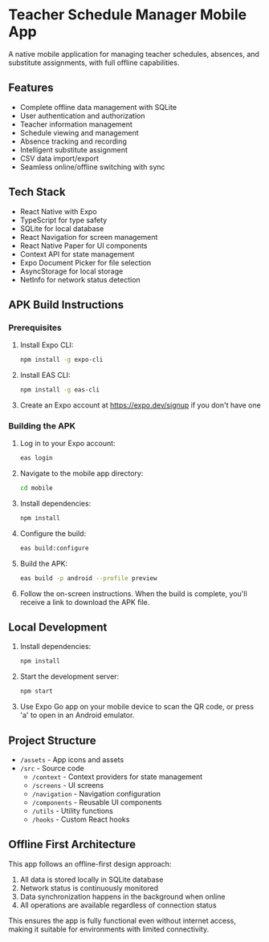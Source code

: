 # Teacher Schedule Manager Mobile App

A native mobile application for managing teacher schedules, absences, and substitute assignments, with full offline capabilities.

## Features

- Complete offline data management with SQLite
- User authentication and authorization
- Teacher information management
- Schedule viewing and management
- Absence tracking and recording
- Intelligent substitute assignment
- CSV data import/export
- Seamless online/offline switching with sync

## Tech Stack

- React Native with Expo
- TypeScript for type safety
- SQLite for local database
- React Navigation for screen management
- React Native Paper for UI components
- Context API for state management
- Expo Document Picker for file selection
- AsyncStorage for local storage
- NetInfo for network status detection

## APK Build Instructions

### Prerequisites

1. Install Expo CLI:
   ```bash
   npm install -g expo-cli
   ```

2. Install EAS CLI:
   ```bash
   npm install -g eas-cli
   ```

3. Create an Expo account at https://expo.dev/signup if you don't have one

### Building the APK

1. Log in to your Expo account:
   ```bash
   eas login
   ```

2. Navigate to the mobile app directory:
   ```bash
   cd mobile
   ```

3. Install dependencies:
   ```bash
   npm install
   ```

4. Configure the build:
   ```bash
   eas build:configure
   ```

5. Build the APK:
   ```bash
   eas build -p android --profile preview
   ```

6. Follow the on-screen instructions. When the build is complete, you'll receive a link to download the APK file.

## Local Development

1. Install dependencies:
   ```bash
   npm install
   ```

2. Start the development server:
   ```bash
   npm start
   ```

3. Use Expo Go app on your mobile device to scan the QR code, or press 'a' to open in an Android emulator.

## Project Structure

- `/assets` - App icons and assets
- `/src` - Source code
  - `/context` - Context providers for state management
  - `/screens` - UI screens
  - `/navigation` - Navigation configuration
  - `/components` - Reusable UI components
  - `/utils` - Utility functions
  - `/hooks` - Custom React hooks

## Offline First Architecture

This app follows an offline-first design approach:

1. All data is stored locally in SQLite database
2. Network status is continuously monitored
3. Data synchronization happens in the background when online
4. All operations are available regardless of connection status

This ensures the app is fully functional even without internet access, making it suitable for environments with limited connectivity.